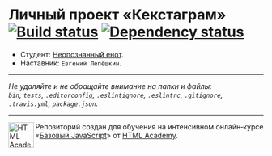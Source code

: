 ﻿# Личный проект «Кекстаграм» [![Build status][travis-image]][travis-url] [![Dependency status][dependency-image]][dependency-url]

* Студент: [Неопознанный енот](https://up.htmlacademy.ru/javascript/6/user/227035).
* Наставник: `Евгений Лепёшкин`.

---

_Не удаляйте и не обращайте внимание на папки и файлы:_<br>
_`bin`, `tests`, `.editorconfig`, `.eslintignore`, `.eslintrc`, `.gitignore`, `.travis.yml`, `package.json`._

---

<a href="https://htmlacademy.ru/intensive/javascript"><img align="left" width="50" height="50" title="HTML Academy" src="https://up.htmlacademy.ru/static/img/intensive/javascript/logo-for-github.svg"></a>

Репозиторий создан для обучения на интенсивном онлайн‑курсе «[Базовый JavaScript](https://htmlacademy.ru/intensive/javascript)» от [HTML Academy](https://htmlacademy.ru).

[travis-image]: https://travis-ci.org/htmlacademy-javascript/227035-kekstagram.svg?branch=master
[travis-url]: https://travis-ci.org/htmlacademy-javascript/227035-kekstagram
[dependency-image]: https://david-dm.org/htmlacademy-javascript/227035-kekstagram.svg?style=flat-square
[dependency-url]: https://david-dm.org/htmlacademy-javascript/227035-kekstagram
